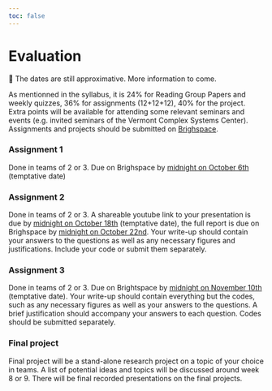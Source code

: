 ```yaml
---
toc: false
---
```


# Evaluation


<div class="caution">
🚧 The dates are still approximative. More information to come.
</div>

As mentionned in the syllabus, it is 24% for Reading Group Papers and weekly quizzes, 36% for assignments (12+12+12),
40% for the project. Extra points will be available for attending some relevant seminars and
events (e.g. invited seminars of the Vermont Complex Systems Center). Assignments and projects should be submitted on [Brighspace](https://brightspace.uvm.edu/d2l/home).

### Assignment 1

Done in teams of 2 or 3. Due on Brighspace by <u>midnight on October 6th</u> (temptative date)

### Assignment 2

Done in teams of 2 or 3. A shareable youtube link to your presentation is due by <u>midnight on October 18th</u> (temptative date), the full report is due on Brighspace by <u>midnight on October 22nd</u>. Your write-up should contain your answers to the questions as well as any necessary figures and justifications. Include your code or submit them separately.

### Assignment 3

Done in teams of 2 or 3. Due on Brightspace by <u>midnight on November 10th</u> (temptative date). Your write-up should contain everything but the codes, such as any necessary figures as well as your answers to the questions. A brief justification should accompany your answers to each question. Codes should be submitted separately.

### Final project

Final project will be a stand-alone research project on a topic of your choice in teams. A list of potential ideas and topics will be discussed around week 8 or 9. There will be final recorded presentations on the final projects.